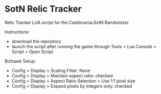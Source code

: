 # SotN Relic Tracker
Relic Tracker LUA script for the Castlevania:SotN Randomizer

Instructions: 
* download the repository
* launch the script after running the game through Tools > Lua Console > Script > Open Script

Bizhawk Setup:
* Config > Display > Scaling Filter: None
* Config > Display > Maintain aspect ratio: checked
* Config > Display > Aspect Ratio Selection > Use 1:1 pixel size
* Config > Display > Expand pixels by integers only: checked

